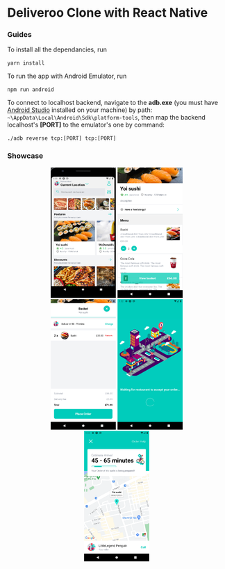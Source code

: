 # Deliveroo Clone with React Native

### Guides
To install all the dependancies, run 
```
yarn install
```

To run the app with Android Emulator, run
```
npm run android
```

To connect to localhost backend, navigate to the __adb.exe__ (you must have [Android Studio](https://developer.android.com/studio) installed on your machine) by path: ```~\AppData\Local\Android\Sdk\platform-tools```, then map the backend localhost's __[PORT]__ to the emulator's one by command:
```
./adb reverse tcp:[PORT] tcp:[PORT]
```

### Showcase
<figure>
<center>
<img src="./assets/Showcase-1.png" width="150" height="300">
<img src="./assets/Showcase-2.png" width="150" height="300">
<img src="./assets/Showcase-3.png" width="150" height="300">
<img src="./assets/Showcase-4.png" width="150" height="300">
<img src="./assets/Showcase-6.png" width="150" height="300">
</center>
</figure>